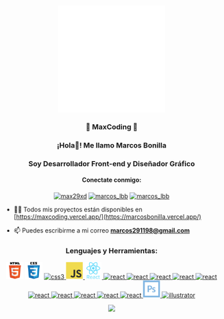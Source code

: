 <p align="center">
        <img align="center" width="250"
            src="https://github.com/Max29xD/cloud/blob/main/favicon.svg" />
        <h3 align="center"><strong>👾 MaxCoding 👾</strong></h3>
</p>
<h3 align="center"><strong>¡Hola👋! Me llamo Marcos Bonilla</strong></h3>  
<h3 align="center"><strong>Soy Desarrollador Front-end y Diseñador Gráfico</strong></h3>
<h4 align="center">Conectate conmigo:</h4>
<p align="center">
        <a href="https://linkedin.com/in/max29xd" target="blank"><img align="center"
                src="https://raw.githubusercontent.com/rahuldkjain/github-profile-readme-generator/master/src/images/icons/Social/linked-in-alt.svg"
                alt="max29xd" height="30" width="40" /></a>
        <a href="https://instagram.com/marcos_lbb" target="blank"><img align="center"
                src="https://raw.githubusercontent.com/rahuldkjain/github-profile-readme-generator/master/src/images/icons/Social/instagram.svg"
                alt="marcos_lbb" height="30" width="40" /></a>
        <a href="https://www.facebook.com/marcoslbb" target="blank"><img align="center"
                src="https://raw.githubusercontent.com/rahuldkjain/github-profile-readme-generator/master/src/images/icons/Social/facebook.svg"
                alt="marcos_lbb" height="30" width="40" /></a>      
</p>

- 👨‍💻 Todos mis proyectos están disponibles en [https://maxcoding.vercel.app/](https://marcosbonilla.vercel.app/)

- 📫 Puedes escribirme a mi correo **marcos291198@gmail.com**

<h3 align="center">Lenguajes y Herramientas:</h3>
<p align="center">
        <a href="https://www.w3.org/html/"
            target="_blank" rel="noreferrer">
                <img
                src="https://raw.githubusercontent.com/devicons/devicon/master/icons/html5/html5-original-wordmark.svg"
                alt="html5" width="40" height="40" /></a>
        <a href="https://www.w3schools.com/css/"
            target="_blank" rel="noreferrer">
                <img
                src="https://raw.githubusercontent.com/devicons/devicon/master/icons/css3/css3-original-wordmark.svg"
                alt="css3" width="40" height="40" /></a>
        <a href="https://sass-lang.com/guide"
            target="_blank" rel="noreferrer">
                <img
                src="https://www.vectorlogo.zone/logos/sass-lang/sass-lang-icon.svg"
                alt="css3" width="40" height="40" />
        </a>
        <a href="https://developer.mozilla.org/en-US/docs/Web/JavaScript"
            target="_blank" rel="noreferrer">
                <img
                src="https://raw.githubusercontent.com/devicons/devicon/master/icons/javascript/javascript-original.svg"
                alt="javascript" width="40" height="40" />
        </a>
        <a href="https://reactjs.org/" target="_blank"
            target="_blank" rel="noreferrer">
                <img
                src="https://raw.githubusercontent.com/devicons/devicon/master/icons/react/react-original-wordmark.svg"
                alt="react" width="40" height="40" />
        </a>
        <a href="https://svelte.dev/" target="_blank"
            target="_blank" rel="noreferrer">
                <img
                src="https://upload.vectorlogo.zone/logos/sveltetechnology/images/fc06c9b6-d01c-4e1f-82be-557ad5f65d6e.svg"
                alt="react" width="40" height="40" />
        </a>
        <a href="https://preactjs.com/" target="_blank"
            target="_blank" rel="noreferrer">
                <img
                src="https://brandeps.com/logo-download/P/Preact-logo-vector-01.svg"
                alt="react" width="40" height="40" />
        </a>
        <a href="https://nodejs.org/" target="_blank"
            target="_blank" rel="noreferrer"><img
                src="https://www.vectorlogo.zone/logos/nodejs/nodejs-icon.svg"
                alt="react" width="40" height="40" />
        </a>
        <a href="https://mysql.com/" target="_blank"
            target="_blank" rel="noreferrer">
                <img
                src="https://www.vectorlogo.zone/logos/mysql/mysql-icon.svg"
                alt="react" width="40" height="40" />
        </a>
        <a href="https://mongodb.com/es/" target="_blank"
            target="_blank" rel="noreferrer">
                <img
                src="https://www.vectorlogo.zone/logos/mongodb/mongodb-icon.svg"
                alt="react" width="40" height="40" />
        </a>
        <a href="https://tailwindcss.com/" target="_blank"
            target="_blank" rel="noreferrer">
                <img
                src="https://www.vectorlogo.zone/logos/tailwindcss/tailwindcss-icon.svg"
                alt="react" width="40" height="40" />
        </a>
        <a href="https://www.rust-lang.org/" target="_blank"
            target="_blank" rel="noreferrer">
                <img
                src="https://www.vectorlogo.zone/logos/rust-lang/rust-lang-icon.svg"
                alt="react" width="40" height="40" />
        </a>
        <a href="https://reactnative.dev/" target="_blank"
            target="_blank" rel="noreferrer">
                <img
                src="https://upload.vectorlogo.zone/logos/reactnativedev/images/199b2976-954e-4e42-8d79-12a784e2cdf9.svg"
                alt="react" width="40" height="40" />
        </a>
        <a href="https://firebase.google.com/" target="_blank"
            target="_blank" rel="noreferrer">
                <img
                src="https://www.vectorlogo.zone/logos/firebase/firebase-icon.svg"
                alt="react" width="40" height="40" />
        </a>
        <a href="https://astro.build/" target="_blank"
            target="_blank" rel="noreferrer">
                <img
                src="https://raw.githubusercontent.com/bestofjs/bestofjs-webui/77fb2b35443d2532c65aee684919a7b6b60e76f9/public/logos/astro.svg"
                alt="react" width="40" height="40" />
        </a>
        <a href="https://www.photoshop.com/en"
            target="_blank" rel="noreferrer">
                <img
                src="https://raw.githubusercontent.com/devicons/devicon/master/icons/photoshop/photoshop-line.svg"
                alt="photoshop" width="40" height="40" />
        </a>
        <a href="https://www.adobe.com/in/products/illustrator.html"
            target="_blank" rel="noreferrer">
                <img
                src="https://www.vectorlogo.zone/logos/adobe_illustrator/adobe_illustrator-icon.svg"
                alt="illustrator" width="40" height="40" />
        </a>
</p>

<p align="center">
     <img src="https://github-profile-summary-cards.vercel.app/api/cards/stats?username=Max29xD&theme=github_dark" />
</p>
